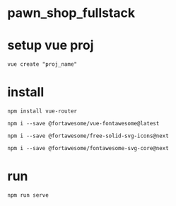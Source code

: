 # pawn_shop_fullstack

# setup vue proj
`vue create "proj_name"`

# install 
`npm install vue-router`

`npm i --save @fortawesome/vue-fontawesome@latest`

`npm i --save @fortawesome/free-solid-svg-icons@next`

`npm i --save @fortawesome/fontawesome-svg-core@next`

# run
`npm run serve`

